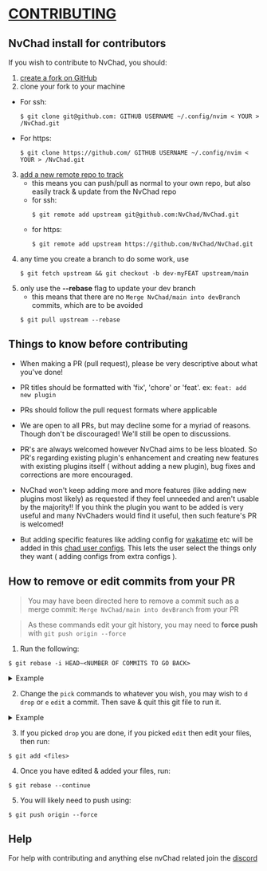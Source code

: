 # [CONTRIBUTING](https://nvchad.github.io/contribute)

## NvChad install for contributors

If you wish to contribute to NvChad, you should:

1. [create a fork on GitHub](https://docs.github.com/en/get-started/quickstart/fork-a-repo)
2. clone your fork to your machine

-   For ssh:
    ```shell
    $ git clone git@github.com: GITHUB USERNAME ~/.config/nvim < YOUR > /NvChad.git
    ```
-   For https:
    ```shell
    $ git clone https://github.com/ GITHUB USERNAME ~/.config/nvim < YOUR > /NvChad.git
    ```

3. [add a new remote repo to track](https://www.atlassian.com/git/tutorials/git-forks-and-upstreams)
    - this means you can push/pull as normal to your own repo, but also easily
      track & update from the NvChad repo
    - for ssh:
        ```shell
        $ git remote add upstream git@github.com:NvChad/NvChad.git
        ```
    - for https:
        ```shell
        $ git remote add upstream https://github.com/NvChad/NvChad.git
        ```
4. any time you create a branch to do some work, use
    ```shell
    $ git fetch upstream && git checkout -b dev-myFEAT upstream/main
    ```
5. only use the **--rebase** flag to update your dev branch
    - this means that there are no `Merge NvChad/main into devBranch` commits,
      which are to be avoided
    ```shell
    $ git pull upstream --rebase
    ```

## Things to know before contributing

-   When making a PR (pull request), please be very descriptive about what
    you've done!

-   PR titles should be formatted with 'fix', 'chore' or 'feat'. ex:
    `feat: add new plugin`

-   PRs should follow the pull request formats where applicable

-   We are open to all PRs, but may decline some for a myriad of reasons. Though
    don't be discouraged! We'll still be open to discussions.

-   PR's are always welcomed however NvChad aims to be less bloated. So PR's
    regarding existing plugin's enhancement and creating new features with
    existing plugins itself ( without adding a new plugin), bug fixes and
    corrections are more encouraged.

-   NvChad won't keep adding more and more features (like adding new plugins
    most likely) as requested if they feel unneeded and aren't usable by the
    majority!! If you think the plugin you want to be added is very useful and
    many NvChaders would find it useful, then such feature's PR is welcomed!

-   But adding specific features like adding config for
    [wakatime](https://github.com/wakatime/vim-wakatime) etc will be added in
    this
    [chad user configs](https://github.com/NvChad/NvChad/wiki/Chad-user-configs).
    This lets the user select the things only they want ( adding configs from
    extra configs ).

## How to remove or edit commits from your PR

> You may have been directed here to remove a commit such as a merge commit:
> `Merge NvChad/main into devBranch` from your PR

> As these commands edit your git history, you may need to **force push** with
> `git push origin --force`

1. Run the following:

```
$ git rebase -i HEAD~<NUMBER OF COMMITS TO GO BACK>
```

  <details><summary>Example</summary>
  <p>
  
  ```shell
  $ git rebase -i HEAD~4
  ```
  
  ```shell
  pick 28b2dcb statusline add lsp status
  pick dad9a39 feat: Added lsp radial progress
  pick 68f72f1 add clickable btn for exiting nvim
  pick b281b53 avoid using q! for quitting vim
  
  # Rebase 52b655b..b281b53 onto 52b655b (4 commands)
  #
  # Commands:
  # p, pick <commit> = use commit
  # r, reword <commit> = use commit, but edit the commit message
  # e, edit <commit> = use commit, but stop for amending
  # s, squash <commit> = use commit, but meld into previous commit
  # f, fixup <commit> = like "squash", but discard this commit's log message
  # x, exec <command> = run command (the rest of the line) using shell
  # b, break = stop here (continue rebase later with 'git rebase --continue')
  # d, drop <commit> = remove commit
  # l, label <label> = label current HEAD with a name
  # t, reset <label> = reset HEAD to a label
  # m, merge [-C <commit> | -c <commit>] <label> [# <oneline>]
  # .       create a merge commit using the original merge commit's
  # .       message (or the oneline, if no original merge commit was
  # .       specified). Use -c <commit> to reword the commit message.
  #
  # These lines can be re-ordered; they are executed from top to bottom.
  #
  # If you remove a line here THAT COMMIT WILL BE LOST.
  #
  # However, if you remove everything, the rebase will be aborted.
  #
  # Note that empty commits are commented out
  ```
  
  </p>
  </details>

2. Change the `pick` commands to whatever you wish, you may wish to `d` `drop`
   or `e` `edit` a commit. Then save & quit this git file to run it.

  <details><summary>Example</summary>
  <p>
  
  ```shell {3,4}
  pick 28b2dcb statusline add lsp status
  pick dad9a39 feat: Added lsp radial progress
  edit 68f72f1 add clickable btn for exiting nvim
  d b281b53 avoid using q! for quitting vim
  
  # Rebase 52b655b..b281b53 onto 52b655b (4 commands)
  #
  # Commands:
  # p, pick <commit> = use commit
  # r, reword <commit> = use commit, but edit the commit message
  # e, edit <commit> = use commit, but stop for amending
  # s, squash <commit> = use commit, but meld into previous commit
  # f, fixup <commit> = like "squash", but discard this commit's log message
  # x, exec <command> = run command (the rest of the line) using shell
  # b, break = stop here (continue rebase later with 'git rebase --continue')
  # d, drop <commit> = remove commit
  # l, label <label> = label current HEAD with a name
  # t, reset <label> = reset HEAD to a label
  # m, merge [-C <commit> | -c <commit>] <label> [# <oneline>]
  # .       create a merge commit using the original merge commit's
  # .       message (or the oneline, if no original merge commit was
  # .       specified). Use -c <commit> to reword the commit message.
  #
  # These lines can be re-ordered; they are executed from top to bottom.
  #
  # If you remove a line here THAT COMMIT WILL BE LOST.
  #
  # However, if you remove everything, the rebase will be aborted.
  #
  # Note that empty commits are commented out
  ```
  
  </p>
  </details>

3. If you picked `drop` you are done, if you picked `edit` then edit your files,
   then run:

```shell
$ git add <files>
```

4. Once you have edited & added your files, run:

```shell
$ git rebase --continue
```

5. You will likely need to push using:

```shell
$ git push origin --force
```

## Help

For help with contributing and anything else nvChad related join the
[discord](https://discord.gg/VyPxsGArXc)
